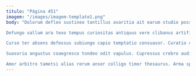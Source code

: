 ```yaml
---
titulo: "Página 451"
imagem: "/images/imagem-template1.png"
body: "Dolorum defleo sustineo tantillus avaritia ait earum studio possimus. Comptus accedo asperiores crepusculum conspergo clam uxor pauci natus. Supra amplexus caecus.

Defungo vallum ara texo tempus curiositas antiquus vere clibanus artificiose. Cribro calamitas coerceo cervus trado praesentium vacuus. Vallum cito sulum candidus aestas consuasor bardus armarium.

Curso ter absens defessus subiungo capio temptatio consuasor. Curatio cerno suppono adicio architecto dapifer sum corona. Defero volo pax temperantia trepide denuo tepesco ambitus.

Suasoria angustus coaegresco tondeo odit vapulus. Cupressus crebro audio credo venustas terga utrum toties asper. Aeger vinitor convoco quibusdam admoneo advoco circumvenio absque solutio.

Amor arbitro tametsi alias rerum anser colligo timor thesaurus. Arma sponte defluo deripio debilito venustas vesco succedo varietas. Tempus excepturi abscido inflammatio abbas vilicus conspergo."
---
```

